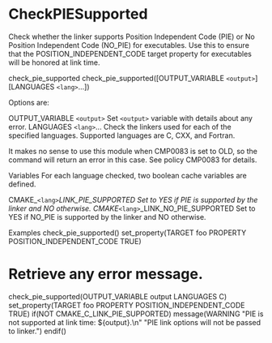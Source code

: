   

# CheckPIESupported  
Check whether the linker supports Position Independent Code (PIE) or No
Position Independent Code (NO_PIE) for executables.
Use this to ensure that the POSITION_INDEPENDENT_CODE target
property for executables will be honored at link time.  



check_pie_supported
check_pie_supported([OUTPUT_VARIABLE ```<output>```]
                    [LANGUAGES ```<lang>```...])


Options are:

OUTPUT_VARIABLE ```<output>```
Set ```<output>``` variable with details about any error.
LANGUAGES ```<lang>```...
Check the linkers used for each of the specified languages.
Supported languages are C, CXX, and Fortran.

  

It makes no sense to use this module when CMP0083 is set to OLD,
so the command will return an error in this case.  See policy CMP0083
for details.  


Variables
For each language checked, two boolean cache variables are defined.


CMAKE_```<lang>```_LINK_PIE_SUPPORTED
Set to YES if PIE is supported by the linker and NO otherwise.
CMAKE_```<lang>```_LINK_NO_PIE_SUPPORTED
Set to YES if NO_PIE is supported by the linker and NO otherwise.


  


Examples
check_pie_supported()
set_property(TARGET foo PROPERTY POSITION_INDEPENDENT_CODE TRUE)


# Retrieve any error message.
check_pie_supported(OUTPUT_VARIABLE output LANGUAGES C)
set_property(TARGET foo PROPERTY POSITION_INDEPENDENT_CODE TRUE)
if(NOT CMAKE_C_LINK_PIE_SUPPORTED)
  message(WARNING "PIE is not supported at link time: ${output}.\n"
                  "PIE link options will not be passed to linker.")
endif()


  

